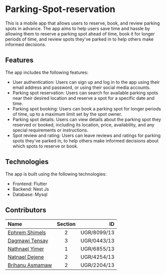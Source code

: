 # Parking-Spot-reservation

This is a mobile app that allows users to reserve, book, and review parking spots in advance. The app aims to help users save time and hassle by allowing them to reserve a parking spot ahead of time, book it for longer periods of time, and review spots they've parked in to help others make informed decisions.

## Features

The app includes the following features:

- User authentication: Users can sign up and log in to the app using their email address and password, or using their social media accounts.
- Parking spot reservation: Users can search for available parking spots near their desired location and reserve a spot for a specific date and time.
- Parking spot booking: Users can book a parking spot for longer periods of time, up to a maximum limit set by the spot owner.
- Parking spot details: Users can view details about the parking spot they reserved or booked, including its location, price, availability, and any special requirements or instructions.
- Spot review and rating: Users can leave reviews and ratings for parking spots they've parked in, to help others make informed decisions about which spots to reserve or book.

## Technologies

The app is built using the following technologies:

- Frontend: Flutter
- Backend: Nest Js
- Database: Mysql

## Contributors

| Name                     | Section     | ID          |
| :---                     |  :---:      |       ---:  |
| [Ephrem Shimels](https://github.com/Ephrem-shimels21)           |    2        | UGR/8099/13 |
| [Dagmawi Tensay](https://github.com/yourusername)           |    3        | UGR/0443/13 |
| [Nathnael Yimer](https://github.com/natnaelyimer2040)          |    1        | UGR/6855/13 |
| [Natnael Dejene](https://github.com/natnaeldejenekebede)           |    2        | UGR/4254/13 |
| [Brihanu Asmamaw](https://github.com/BirhanuAsmamaw)         |    2        | UGR/2204/13 |
